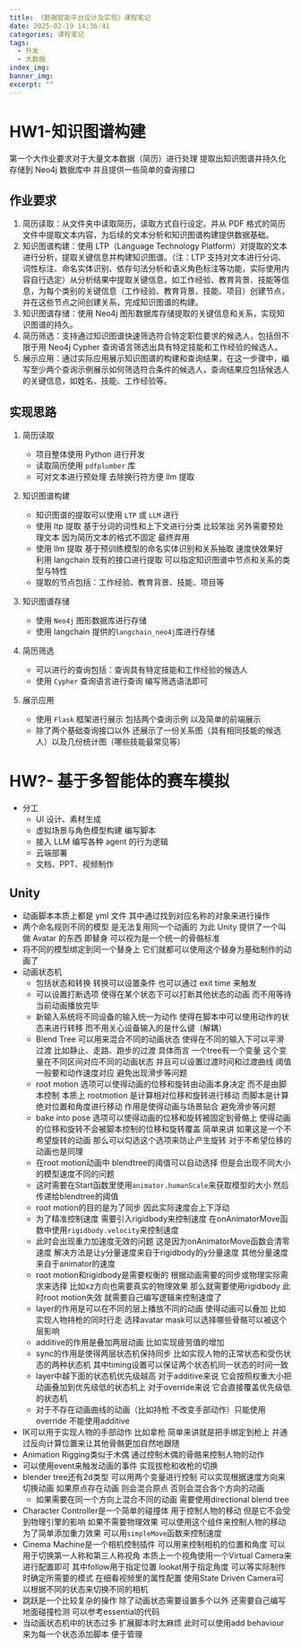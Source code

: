 ```yaml
---
title: 《数据智能平台设计及实现》课程笔记
date: 2025-02-19 14:36:41
categories: 课程笔记
tags:
  - 开发
  - 大数据
index_img:
banner_img:
excerpt: ""
---
```


# HW1-知识图谱构建

第一个大作业要求对于大量文本数据（简历）进行处理 提取出知识图谱并持久化存储到 Neo4j 数据库中 并且提供一些简单的查询接口

## 作业要求

1. 简历读取：从文件夹中读取简历，读取方式自行设定。并从 PDF 格式的简历文件中提取文本内容，为后续的文本分析和知识图谱构建提供数据基础。
2. 知识图谱构建：使用 LTP（Language Technology Platform）对提取的文本进行分析，提取关键信息并构建知识图谱。（注：LTP 支持对文本进行分词、词性标注、命名实体识别、依存句法分析和语义角色标注等功能，实际使用内容自行选定）从分析结果中提取关键信息，如工作经验、教育背景、技能等信息，为每个类别的关键信息（工作经验、教育背景、技能、项目）创建节点，并在这些节点之间创建关系，完成知识图谱的构建。
3. 知识图谱存储：使用 Neo4j 图形数据库存储提取的关键信息和关系，实现知识图谱的持久。
4. 简历筛选：支持通过知识图谱快速筛选符合特定职位要求的候选人，包括但不限于用 Neo4j Cypher 查询语言筛选出具有特定技能和工作经验的候选人。
5. 展示应用：通过实际应用展示知识图谱的构建和查询结果，在这一步骤中，编写至少两个查询示例展示如何筛选符合条件的候选人，查询结果应包括候选人的关键信息，如姓名、技能、工作经验等。

## 实现思路

1. 简历读取

   - 项目整体使用 Python 进行开发
   - 读取简历使用 `pdfplumber` 库
   - 可对文本进行预处理 去除换行符方便 llm 提取

2. 知识图谱构建

   - 知识图谱的提取可以使用 `LTP` 或 `LLM` 进行
   - 使用 ltp 提取 基于分词的词性和上下文进行分类 比较笨拙 另外需要预处理文本 因为简历文本的格式不固定 最终弃用
   - 使用 llm 提取 基于预训练模型的命名实体识别和关系抽取 速度快效果好 利用 langchain 现有的接口进行提取 可以指定知识图谱中节点和关系的类型与特性
   - 提取的节点包括：工作经验、教育背景、技能、项目等

3. 知识图谱存储

   - 使用 `Neo4j` 图形数据库进行存储
   - 使用 langchain 提供的`langchain_neo4j`库进行存储

4. 简历筛选

   - 可以进行的查询包括：查询具有特定技能和工作经验的候选人
   - 使用 `Cypher` 查询语言进行查询 编写筛选语法即可

5. 展示应用
   - 使用 `Flask` 框架进行展示 包括两个查询示例 以及简单的前端展示
   - 除了两个基础查询接口以外 还展示了一份关系图（具有相同技能的候选人）以及几份统计图（哪些技能最常见等）

# HW?- 基于多智能体的赛车模拟

- 分工
  - UI 设计、素材生成
  - 虚拟场景与角色模型构建 编写脚本
  - 接入 LLM 编写各种 agent 的行为逻辑
  - 云端部署
  - 文档、PPT、视频制作

## Unity

- 动画脚本本质上都是 yml 文件 其中通过找到对应名称的对象来进行操作
- 两个命名规则不同的模型 是无法复用同一个动画的 为此 Unity 提供了一个叫做 Avatar 的东西 即替身 可以视为是一个统一的骨骼标准
- 将不同的模型绑定到同一个替身上 它们就都可以使用这个替身为基础制作的动画了
- 动画状态机
  - 包括状态和转换 转换可以设置条件 也可以通过 exit time 来触发
  - 可以设置打断选项 使得在某个状态下可以打断其他状态的动画 而不用等待当前动画播放完毕
  - 新输入系统将不同设备的输入统一为动作 使得在脚本中可以使用动作的状态来进行转移 而不用关心设备输入的是什么键（解耦）
  - Blend Tree 可以用来混合不同的动画状态 使得在不同的输入下可以平滑过渡 比如静止、走路、跑步的过渡 具体而言 一个tree有一个变量 这个变量在不同区间对应不同的动画状态 并且可以设置过渡时间和过渡曲线 阈值一般要和动作速度对应 避免出现滑步等问题
  - root motion 选项可以使得动画的位移和旋转由动画本身决定 而不是由脚本控制 本质上 rootmotion 是计算相对位移和旋转进行移动 而脚本是计算绝对位置和角度进行移动 作用是使得动画与场景贴合 避免滑步等问题
   - bake into pose 选项可以使得动画的位移和旋转被固定到骨骼上 使得动画的位移和旋转不会被脚本控制的位移和旋转覆盖 简单来讲 如果这是一个不希望旋转的动画 那么可以勾选这个选项来防止产生旋转 对于不希望位移的动画也是同理
   - 在root motion动画中 blendtree的阈值可以自动选择 但是会出现不同大小的模型速度不同的问题
   - 这时需要在Start函数里使用`animator.humanScale`来获取模型的大小 然后传递给blendtree的阈值
   - root motion的目的是为了同步 因此实际速度会上下浮动
   - 为了精准控制速度 需要引入rigidbody来控制速度 在onAnimatorMove函数中使用`rigidbody.velocity`来控制速度
   - 此时会出现重力加速度无效的问题 这是因为onAnimatorMove函数会清零速度 解决方法是让y分量速度来自于rigidbody的y分量速度 其他分量速度来自于animator的速度
   - root motion和rigidbody是需要权衡的 根据动画需要的同步或物理实际需求来选择 比如xz方向也需要真实的物理效果 那么就需要使用rigidbody 此时root motion失效 就需要自己编写逻辑来控制速度了
   - layer的作用是可以在不同的层上播放不同的动画 使得动画可以叠加 比如实现人物持枪的同时行走 选择avatar mask可以选择哪些骨骼可以被这个层影响
   - additive的作用是叠加两层动画 比如实现疲劳值的增加 
   - sync的作用是使得两层状态机保持同步 比如实现人物的正常状态和受伤状态的两种状态机 其中timing设置可以保证两个状态机同一状态的时间一致
   - layer中越下面的状态机优先级越高 对于additive来说 它会按照权重大小把动画叠加到优先级低的状态机上 对于override来说 它会直接覆盖优先级低的状态机
   - 对于不存在动画曲线的动画（比如持枪 不改变手部动作）只能使用override 不能使用additive
- IK可以用于实现人物的手部动作 比如拿枪 简单来讲就是把手绑定到枪上 并通过反向计算位置来让其他骨骼更加自然地跟随
- Animation Rigging类似于木偶 通过控制木偶的骨骼来控制人物的动作 
- 可以使用event来触发动画的事件 实现拔枪和收枪的切换
- blender tree还有2d类型 可以用两个变量进行控制 可以实现根据速度方向来切换动画 如果原点存在动画 则会混合原点 否则会混合各个方向的动画
   - 如果需要在同一个方向上混合不同的动画 需要使用directional blend tree
- Character Controller是一个简单的碰撞体 用于控制人物的移动 但是它不会受到物理引擎的影响 如果不需要物理效果 可以使用这个组件来控制人物的移动 为了简单添加重力效果 可以用`simpleMove`函数来控制速度
- Cinema Machine是一个相机控制插件 可以用来控制相机的位置和角度 可以用于切换第一人称和第三人称视角 本质上一个视角使用一个Virtual Camera来进行配置即可 其中follow用于指定位置 lookat用于指定角度 可以等实际制作时确定所需要的模式 在细看视频里的属性配置 使用State Driven Camera可以根据不同的状态来切换不同的相机
- 跳跃是一个比较复杂的操作 除了动画状态需要设置多个以外 还需要自己编写地面碰撞检测 可以参考essential的代码
- 当动画状态机中的状态过多 扩展脚本时太麻烦 此时可以使用add behaviour来为每一个状态添加脚本 便于管理